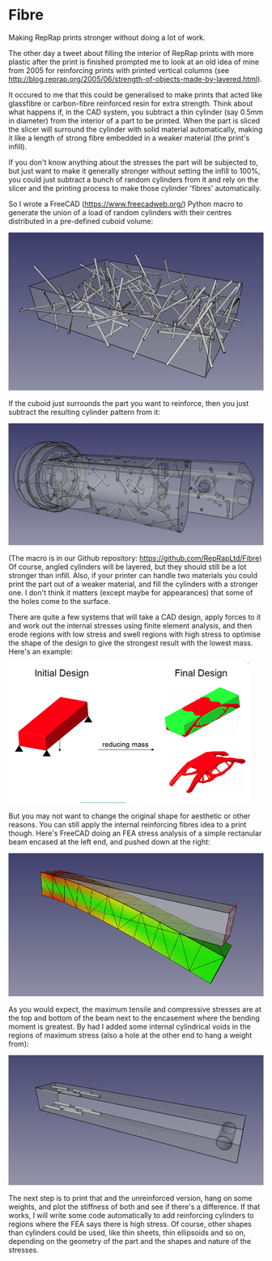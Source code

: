 # Fibre

Making RepRap prints stronger without doing a lot of work.

The other day a tweet about filling the interior of RepRap prints with more plastic after the print is finished prompted me to look at an old idea of mine from 2005 for reinforcing prints with printed vertical columns (see http://blog.reprap.org/2005/06/strength-of-objects-made-by-layered.html).

It occured to me that this could be generalised to make prints that acted like glassfibre or carbon-fibre reinforced resin for extra strength.  Think about what happens if, in the CAD system, you subtract a thin cylinder (say 0.5mm in diameter) from the interior of a part to be printed.  When the part is sliced the slicer will surround the cylinder with solid material automatically, making it like a length of strong fibre embedded in a weaker material (the print's infill).

If you don't know anything about the stresses the part will be subjected to, but just want to make it generally stronger without setting the infill to 100%, you could just subtract a bunch of random cylinders from it and rely on the slicer and the printing process to make those cylinder 'fibres' automatically.

So I wrote a FreeCAD (https://www.freecadweb.org/) Python macro to generate the union of a load of random cylinders with their centres distributed in a pre-defined cuboid volume:

![Random fibres](Pix/ranrods.png)

If the cuboid just surrounds the part you want to reinforce, then you just subtract the resulting cylinder pattern from it:

![Reinforced part](Pix/reinforced-part.png)

(The macro is in our Github repository: https://github.com/RepRapLtd/Fibre)  Of course, angled cylinders will be layered, but they should still be a lot stronger than infill.  Also, if your printer can handle two materials you could print the part out of a weaker material, and fill the cylinders with a stronger one.  I don't think it matters (except maybe for appearances) that some of the holes come to the surface.

There are quite a few systems that will take a CAD design, apply forces to it and work out the internal stresses using finite element analysis, and then erode regions with low stress and swell regions with high stress to optimise the shape of the design to give the strongest result with the lowest mass.  Here's an example:

![Optimised shape](Pix/fe-shape.png)

But you may not want to change the original shape for aesthetic or other reasons.  You can still apply the internal reinforcing fibres idea to a print though.  Here's FreeCAD doing an FEA stress analysis of a simple rectanular beam encased at the left end, and pushed down at the right:

![FEA Beam](Pix/FEA-beam.png)

As you would expect, the maximum tensile and compressive stresses are at the top and bottom of the beam next to the encasement where the bending moment is greatest.  By had I added some internal cylindrical voids in the regions of maximum stress (also a hole at the other end to hang a weight from):

![Reinforced Beam](Pix/reinforced-beam.png)

The next step is to print that and the unreinforced version, hang on some weights, and plot the stiffness of both and see if there's a difference.  If that works, I will write some code automatically to add reinforcing cylinders to regions where the FEA says there is high stress.  Of course, other shapes than cylinders could be used, like thin sheets, thin ellipsoids and so on, depending on the geometry of the part and the shapes and nature of the stresses.




